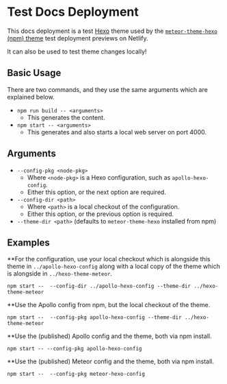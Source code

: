# Test Docs Deployment

This docs deployment is a test [Hexo](https://github.com/hexojs/hexo) theme used by the [`meteor-theme-hexo` (npm) theme](https://github.com/meteor/meteor-theme-hexo) test deployment previews on Netlify.

It can also be used to test theme changes locally!

## Basic Usage

There are two commands, and they use the same arguments which are explained below.

* `npm run build -- <arguments>`
  * This generates the content.
* `npm start -- <arguments>`
  * This generates and also starts a local web server on port 4000.

## Arguments

* `--config-pkg <node-pkg>`
  * Where `<node-pkg>` is a Hexo configuration, such as `apollo-hexo-config`.
  * Either this option, or the next option are required.
* `--config-dir <path>`
  * Where `<path>` is a local checkout of the configuration.
  * Either this option, or the previous option is required.
* `--theme-dir <path>` (defaults to `meteor-theme-hexo` installed from npm)

## Examples

**For the configuration, use your local checkout which is alongside this theme in `../apollo-hexo-config` along with a local copy of the theme which is alongside in `../hexo-theme-meteor`.
```
npm start --  --config-dir ../apollo-hexo-config --theme-dir ../hexo-theme-meteor
```

**Use the Apollo config from npm, but the local checkout of the theme.
```
npm start --  --config-pkg apollo-hexo-config --theme-dir ../hexo-theme-meteor
```

**Use the (published) Apollo config and the theme, both via npm install.
```
npm start -- --config-pkg apollo-hexo-config
```

**Use the (published) Meteor config and the theme, both via npm install.
```
npm start --  --config-pkg meteor-hexo-config
```
